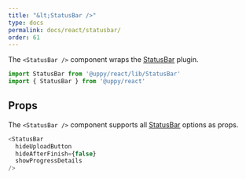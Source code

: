 ```yaml
---
title: "&lt;StatusBar />"
type: docs
permalink: docs/react/statusbar/
order: 61
---
```


The `<StatusBar />` component wraps the [StatusBar][] plugin.

```js
import StatusBar from '@uppy/react/lib/StatusBar'
import { StatusBar } from '@uppy/react'
```

## Props

The `<StatusBar />` component supports all [StatusBar][] options as props.

```js
<StatusBar
  hideUploadButton
  hideAfterFinish={false}
  showProgressDetails
/>
```

[StatusBar]: /docs/statusbar/
